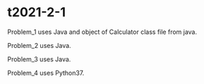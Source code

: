 # t2021-2-1
Problem_1 uses Java and object of Calculator class file from java. 

Problem_2 uses Java.

Problem_3 uses Java.

Problem_4 uses Python37.
